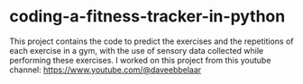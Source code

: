 # coding-a-fitness-tracker-in-python
This project contains the code to predict the exercises and the repetitions of each exercise in a gym, with the use of sensory data collected while performing these exercises. I worked on this project from this youtube channel: https://www.youtube.com/@daveebbelaar
